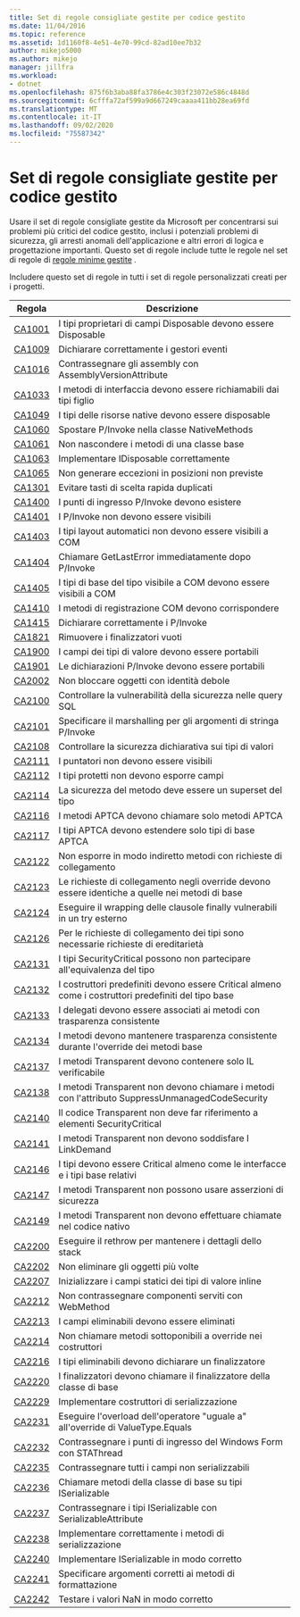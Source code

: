 ```yaml
---
title: Set di regole consigliate gestite per codice gestito
ms.date: 11/04/2016
ms.topic: reference
ms.assetid: 1d1160f8-4e51-4e70-99cd-82ad10ee7b32
author: mikejo5000
ms.author: mikejo
manager: jillfra
ms.workload:
- dotnet
ms.openlocfilehash: 875f6b3aba88fa3786e4c303f23072e586c4848d
ms.sourcegitcommit: 6cfffa72af599a9d667249caaaa411bb28ea69fd
ms.translationtype: MT
ms.contentlocale: it-IT
ms.lasthandoff: 09/02/2020
ms.locfileid: "75587342"
---
```

# <a name="managed-recommended-rules-rule-set-for-managed-code"></a>Set di regole consigliate gestite per codice gestito

Usare il set di regole consigliate gestite da Microsoft per concentrarsi sui problemi più critici del codice gestito, inclusi i potenziali problemi di sicurezza, gli arresti anomali dell'applicazione e altri errori di logica e progettazione importanti. Questo set di regole include tutte le regole nel set di regole di [regole minime gestite](managed-minimum-rules-rule-set-for-managed-code.md) .

Includere questo set di regole in tutti i set di regole personalizzati creati per i progetti.

|Regola|Descrizione|
|----------|-----------------|
|[CA1001](../code-quality/ca1001.md)|I tipi proprietari di campi Disposable devono essere Disposable|
|[CA1009](../code-quality/ca1009.md)|Dichiarare correttamente i gestori eventi|
|[CA1016](../code-quality/ca1016.md)|Contrassegnare gli assembly con AssemblyVersionAttribute|
|[CA1033](../code-quality/ca1033.md)|I metodi di interfaccia devono essere richiamabili dai tipi figlio|
|[CA1049](../code-quality/ca1049.md)|I tipi delle risorse native devono essere disposable|
|[CA1060](../code-quality/ca1060.md)|Spostare P/Invoke nella classe NativeMethods|
|[CA1061](../code-quality/ca1061.md)|Non nascondere i metodi di una classe base|
|[CA1063](../code-quality/ca1063.md)|Implementare IDisposable correttamente|
|[CA1065](../code-quality/ca1065.md)|Non generare eccezioni in posizioni non previste|
|[CA1301](../code-quality/ca1301.md)|Evitare tasti di scelta rapida duplicati|
|[CA1400](../code-quality/ca1400.md)|I punti di ingresso P/Invoke devono esistere|
|[CA1401](../code-quality/ca1401.md)|I P/Invoke non devono essere visibili|
|[CA1403](../code-quality/ca1403.md)|I tipi layout automatici non devono essere visibili a COM|
|[CA1404](../code-quality/ca1404.md)|Chiamare GetLastError immediatamente dopo P/Invoke|
|[CA1405](../code-quality/ca1405.md)|I tipi di base del tipo visibile a COM devono essere visibili a COM|
|[CA1410](../code-quality/ca1410.md)|I metodi di registrazione COM devono corrispondere|
|[CA1415](../code-quality/ca1415.md)|Dichiarare correttamente i P/Invoke|
|[CA1821](../code-quality/ca1821.md)|Rimuovere i finalizzatori vuoti|
|[CA1900](../code-quality/ca1900.md)|I campi dei tipi di valore devono essere portabili|
|[CA1901](../code-quality/ca1901.md)|Le dichiarazioni P/Invoke devono essere portabili|
|[CA2002](../code-quality/ca2002.md)|Non bloccare oggetti con identità debole|
|[CA2100](../code-quality/ca2100.md)|Controllare la vulnerabilità della sicurezza nelle query SQL|
|[CA2101](../code-quality/ca2101.md)|Specificare il marshalling per gli argomenti di stringa P/Invoke|
|[CA2108](../code-quality/ca2108.md)|Controllare la sicurezza dichiarativa sui tipi di valori|
|[CA2111](../code-quality/ca2111.md)|I puntatori non devono essere visibili|
|[CA2112](../code-quality/ca2112.md)|I tipi protetti non devono esporre campi|
|[CA2114](../code-quality/ca2114.md)|La sicurezza del metodo deve essere un superset del tipo|
|[CA2116](../code-quality/ca2116.md)|I metodi APTCA devono chiamare solo metodi APTCA|
|[CA2117](../code-quality/ca2117.md)|I tipi APTCA devono estendere solo tipi di base APTCA|
|[CA2122](../code-quality/ca2122.md)|Non esporre in modo indiretto metodi con richieste di collegamento|
|[CA2123](../code-quality/ca2123.md)|Le richieste di collegamento negli override devono essere identiche a quelle nei metodi di base|
|[CA2124](../code-quality/ca2124.md)|Eseguire il wrapping delle clausole finally vulnerabili in un try esterno|
|[CA2126](../code-quality/ca2126.md)|Per le richieste di collegamento dei tipi sono necessarie richieste di ereditarietà|
|[CA2131](../code-quality/ca2131.md)|I tipi SecurityCritical possono non partecipare all'equivalenza del tipo|
|[CA2132](../code-quality/ca2132.md)|I costruttori predefiniti devono essere Critical almeno come i costruttori predefiniti del tipo base|
|[CA2133](../code-quality/ca2133.md)|I delegati devono essere associati ai metodi con trasparenza consistente|
|[CA2134](../code-quality/ca2134.md)|I metodi devono mantenere trasparenza consistente durante l'override dei metodi base|
|[CA2137](../code-quality/ca2137.md)|I metodi Transparent devono contenere solo IL verificabile|
|[CA2138](../code-quality/ca2138.md)|I metodi Transparent non devono chiamare i metodi con l'attributo SuppressUnmanagedCodeSecurity|
|[CA2140](../code-quality/ca2140.md)|Il codice Transparent non deve far riferimento a elementi SecurityCritical|
|[CA2141](../code-quality/ca2141.md)|I metodi Transparent non devono soddisfare I LinkDemand|
|[CA2146](../code-quality/ca2146.md)|I tipi devono essere Critical almeno come le interfacce e i tipi base relativi|
|[CA2147](../code-quality/ca2147.md)|I metodi Transparent non possono usare asserzioni di sicurezza|
|[CA2149](../code-quality/ca2149.md)|I metodi Transparent non devono effettuare chiamate nel codice nativo|
|[CA2200](../code-quality/ca2200.md)|Eseguire il rethrow per mantenere i dettagli dello stack|
|[CA2202](../code-quality/ca2202.md)|Non eliminare gli oggetti più volte|
|[CA2207](../code-quality/ca2207.md)|Inizializzare i campi statici dei tipi di valore inline|
|[CA2212](../code-quality/ca2212.md)|Non contrassegnare componenti serviti con WebMethod|
|[CA2213](../code-quality/ca2213.md)|I campi eliminabili devono essere eliminati|
|[CA2214](../code-quality/ca2214.md)|Non chiamare metodi sottoponibili a override nei costruttori|
|[CA2216](../code-quality/ca2216.md)|I tipi eliminabili devono dichiarare un finalizzatore|
|[CA2220](../code-quality/ca2220.md)|I finalizzatori devono chiamare il finalizzatore della classe di base|
|[CA2229](../code-quality/ca2229.md)|Implementare costruttori di serializzazione|
|[CA2231](../code-quality/ca2231.md)|Eseguire l'overload dell'operatore "uguale a" all'override di ValueType.Equals|
|[CA2232](../code-quality/ca2232.md)|Contrassegnare i punti di ingresso del Windows Form con STAThread|
|[CA2235](../code-quality/ca2235.md)|Contrassegnare tutti i campi non serializzabili|
|[CA2236](../code-quality/ca2236.md)|Chiamare metodi della classe di base su tipi ISerializable|
|[CA2237](../code-quality/ca2237.md)|Contrassegnare i tipi ISerializable con SerializableAttribute|
|[CA2238](../code-quality/ca2238.md)|Implementare correttamente i metodi di serializzazione|
|[CA2240](../code-quality/ca2240.md)|Implementare ISerializable in modo corretto|
|[CA2241](../code-quality/ca2241.md)|Specificare argomenti corretti ai metodi di formattazione|
|[CA2242](../code-quality/ca2242.md)|Testare i valori NaN in modo corretto|
